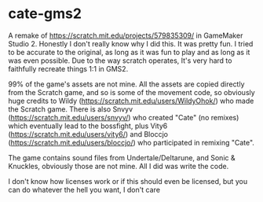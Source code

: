 # cate-gms2
A remake of https://scratch.mit.edu/projects/579835309/ in GameMaker Studio 2.
Honestly I don't really know why I did this. It was pretty fun.
I tried to be accurate to the original, as long as it was fun to play and as long as it was even possible.
Due to the way scratch operates, It's very hard to faithfully recreate things 1:1 in GMS2.


99% of the game's assets are not mine. 
All the assets are copied directly from the Scratch game, and so is some of the movement code, so obviously huge credits to 
Wildy (https://scratch.mit.edu/users/WildyOhok/) who made the Scratch game.
There is also Snvyv (https://scratch.mit.edu/users/snvyv/) who created "Cate" (no remixes) which eventually lead to the bossfight, 
plus Vity6 (https://scratch.mit.edu/users/vity6/) and Bloccjo (https://scratch.mit.edu/users/bloccjo/) who participated in remixing "Cate".

The game contains sound files from Undertale/Deltarune, and Sonic & Knuckles, obviously those are not mine.
All I did was write the code.


I don't know how licenses work or if this should even be licensed, but you can do whatever the hell you want, I don't care

